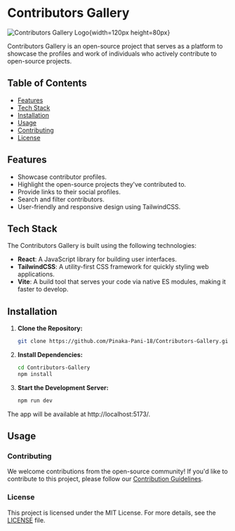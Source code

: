 # Contributors Gallery

![Contributors Gallery Logo]('../resources/logo.png'){width=120px height=80px}

Contributors Gallery is an open-source project that serves as a platform to showcase the profiles and work of individuals who actively contribute to open-source projects.

## Table of Contents

- [Features](#features)
- [Tech Stack](#tech-stack)
- [Installation](#installation)
- [Usage](#usage)
- [Contributing](#contributing)
- [License](#license)

## Features

- Showcase contributor profiles.
- Highlight the open-source projects they've contributed to.
- Provide links to their social profiles.
- Search and filter contributors.
- User-friendly and responsive design using TailwindCSS.

## Tech Stack

The Contributors Gallery is built using the following technologies:

- **React**: A JavaScript library for building user interfaces.
- **TailwindCSS**: A utility-first CSS framework for quickly styling web applications.
- **Vite**: A build tool that serves your code via native ES modules, making it faster to develop.

## Installation

1. **Clone the Repository:**

   ```bash
   git clone https://github.com/Pinaka-Pani-18/Contributors-Gallery.git
   ```

2. **Install Dependencies:**

   ```bash
   cd Contributors-Gallery
   npm install
   ```

3. **Start the Development Server:**
   ```bash
   npm run dev
   ```

The app will be available at http://localhost:5173/.

## Usage

### Contributing

We welcome contributions from the open-source community! If you'd like to contribute to this project, please follow our [Contribution Guidelines](CONTRIBUTING.md).

### License

This project is licensed under the MIT License. For more details, see the [LICENSE](LICENSE) file.
